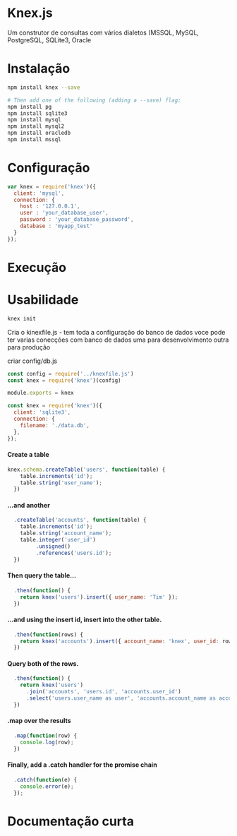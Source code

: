 # Knex.js

Um construtor de consultas com vários dialetos (MSSQL, MySQL, PostgreSQL, SQLite3, Oracle

# Instalação

```bash
npm install knex --save

# Then add one of the following (adding a --save) flag:
npm install pg
npm install sqlite3
npm install mysql
npm install mysql2
npm install oracledb
npm install mssql
```

# Configuração

```js
var knex = require('knex')({
  client: 'mysql',
  connection: {
    host : '127.0.0.1',
    user : 'your_database_user',
    password : 'your_database_password',
    database : 'myapp_test'
  }
});
```

# Execução

# Usabilidade

```bash
knex init
```
Cria o kinexfile.js - tem toda a configuração do banco de dados
voce pode ter varias conecções com banco de dados
uma para desenvolvimento outra para produção

criar config/db.js
```js
const config = require('../knexfile.js')
const knex = require('knex')(config)

module.exports = knex
```

```js
const knex = require('knex')({
  client: 'sqlite3',
  connection: {
    filename: './data.db',
  },
});
```

#### Create a table
```js
knex.schema.createTable('users', function(table) {
    table.increments('id');
    table.string('user_name');
  })
```

#### ...and another
```js
  .createTable('accounts', function(table) {
    table.increments('id');
    table.string('account_name');
    table.integer('user_id')
      	 .unsigned()
      	 .references('users.id');
  })
```

#### Then query the table...
```js
  .then(function() {
    return knex('users').insert({ user_name: 'Tim' });
  })
```

#### ...and using the insert id, insert into the other table.
```js
  .then(function(rows) {
    return knex('accounts').insert({ account_name: 'knex', user_id: rows[0] });
  })
```

#### Query both of the rows.
```js
  .then(function() {
    return knex('users')
      .join('accounts', 'users.id', 'accounts.user_id')
      .select('users.user_name as user', 'accounts.account_name as account');
  })
```

#### .map over the results
```js
  .map(function(row) {
    console.log(row);
  })
```

#### Finally, add a .catch handler for the promise chain
```js
  .catch(function(e) {
    console.error(e);
  });
```

# Documentação curta

